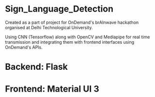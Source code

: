 # Sign_Language_Detection

Created as a part of project for OnDemand's brAInwave hackathon organised at Delhi Technological University.

Using CNN (Tensorflow) along with OpenCV and Mediapipe for real time transmission
and integrating them with frontend interfaces using OnDemand's APIs.

# Backend: Flask
# Frontend: Material UI 3

